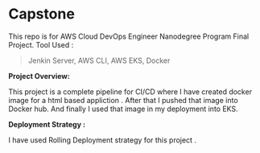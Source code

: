 # Capstone
This repo is for AWS Cloud DevOps Engineer Nanodegree Program Final Project.
Tool Used :
> Jenkin Server,
> AWS CLI,
> AWS EKS,
> Docker 

**Project Overview:**

This project is a complete pipeline for CI/CD where I have created docker image for a html based appliction . 
After that I pushed that image into Docker hub. And finally I used that image in my deployment into EKS.


**Deployment Strategy :**

I have used Rolling Deployment  strategy for this project .
